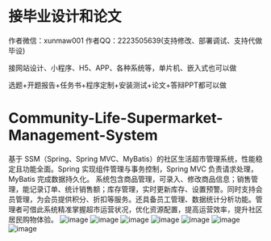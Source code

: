 # 接毕业设计和论文
作者微信：xunmaw001  作者QQ：2223505639(支持修改、部署调试、支持代做毕设)

接网站设计、小程序、H5、APP、各种系统等，单片机、嵌入式也可以做

选题+开题报告+任务书+程序定制+安装测试+论文+答辩PPT都可以做
# Community-Life-Supermarket-Management-System
基于 SSM（Spring、Spring MVC、MyBatis）的社区生活超市管理系统，性能稳定且功能全面。Spring 实现组件管理与事务控制，Spring MVC 负责请求处理，MyBatis 完成数据持久化。  系统包含商品管理，可录入、修改商品信息；销售管理，能记录订单、统计销售额；库存管理，实时更新库存、设置预警。同时支持会员管理，为会员提供积分、折扣等服务。还具备员工管理、数据统计分析功能。管理者可借此系统精准掌握超市运营状况，优化资源配置，提高运营效率，提升社区居民购物体验。 
![image](https://github.com/user-attachments/assets/9e140088-aa37-45ae-ad61-e1ebfc367a39)
![image](https://github.com/user-attachments/assets/a15d1feb-875e-4347-8998-cdfee2cd67a0)
![image](https://github.com/user-attachments/assets/0f8f93e2-24e3-4802-a627-7ec618fa82ee)
![image](https://github.com/user-attachments/assets/f1e370fa-b8d8-413d-9b83-a80c6a076678)
![image](https://github.com/user-attachments/assets/8657d307-6fed-459b-87a1-8e3c59cdfd3b)
![image](https://github.com/user-attachments/assets/39b5a22e-2970-4ee1-89d9-6429e4fc43b0)
![image](https://github.com/user-attachments/assets/89bf1a0e-b274-4146-bbf0-776ad7aae5f2)
